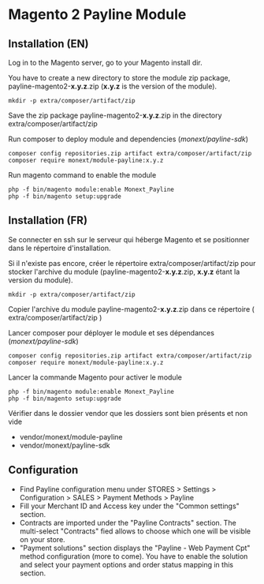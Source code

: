 # Magento 2 Payline Module #

## Installation (EN)

Log in to the Magento server, go to your Magento install dir.
 
You have to create a new directory to store the module zip package, payline-magento2-__x.y.z__.zip (__x.y.z__ is the version of the module).
 ```
mkdir -p extra/composer/artifact/zip
```

Save the zip package payline-magento2-__x.y.z__.zip in the directory extra/composer/artifact/zip

Run composer to deploy module and dependencies (_monext/payline-sdk_)
```
composer config repositories.zip artifact extra/composer/artifact/zip
composer require monext/module-payline:x.y.z
```

Run magento command to enable the module
```
php -f bin/magento module:enable Monext_Payline
php -f bin/magento setup:upgrade
```


## Installation  (FR)

Se connecter en ssh sur le serveur qui héberge Magento et se positionner dans le répertoire d'installation.
 
Si il n'existe pas encore, créer le répertoire extra/composer/artifact/zip pour stocker l'archive du module (payline-magento2-__x.y.z__.zip, __x.y.z__ étant la version du module).
 ```
mkdir -p extra/composer/artifact/zip
```

Copier l'archive du module payline-magento2-__x.y.z__.zip dans ce  répertoire ( extra/composer/artifact/zip )

Lancer composer pour déployer le module et ses dépendances (_monext/payline-sdk_)
```
composer config repositories.zip artifact extra/composer/artifact/zip
composer require monext/module-payline:x.y.z
```

Lancer la commande Magento pour activer le module
```
php -f bin/magento module:enable Monext_Payline
php -f bin/magento setup:upgrade
```

Vérifier dans le dossier vendor que les dossiers sont bien présents et non vide
- vendor/monext/module-payline
- vendor/monext/payline-sdk


## Configuration
*  Find Payline configuration menu under STORES > Settings > Configuration > SALES > Payment Methods > Payline
*  Fill your Merchant ID and Access key under the "Common settings" section.
*  Contracts are imported under the "Payline Contracts" section. The multi-select "Contracts" fied allows to choose which one will be visible on your store.
*  "Payment solutions" section displays the "Payline - Web Payment Cpt" method configuration (more to come). You have to enable the solution and select your payment options and order status mapping in this section.
